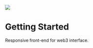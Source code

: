 <img src="https://i.imgur.com/PwOJmQN.png">

# Getting Started

Responsive front-end for web3 interface.
